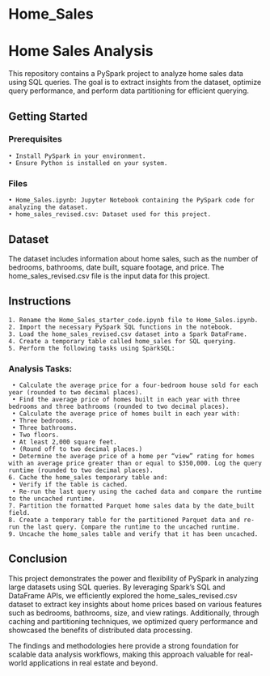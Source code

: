 # Home_Sales

# Home Sales Analysis

This repository contains a PySpark project to analyze home sales data using SQL queries. The goal is to extract insights from the dataset, optimize query performance, and perform data partitioning for efficient querying.

## Getting Started

### Prerequisites
	• Install PySpark in your environment.
	• Ensure Python is installed on your system.

### Files
	• Home_Sales.ipynb: Jupyter Notebook containing the PySpark code for analyzing the dataset.
	• home_sales_revised.csv: Dataset used for this project.

## Dataset

The dataset includes information about home sales, such as the number of bedrooms, bathrooms, date built, square footage, and price. The home_sales_revised.csv file is the input data for this project.

## Instructions
	1. Rename the Home_Sales_starter_code.ipynb file to Home_Sales.ipynb.
	2. Import the necessary PySpark SQL functions in the notebook.
	3. Load the home_sales_revised.csv dataset into a Spark DataFrame.
	4. Create a temporary table called home_sales for SQL querying.
	5. Perform the following tasks using SparkSQL:
### Analysis Tasks:
	 • Calculate the average price for a four-bedroom house sold for each year (rounded to two decimal places).
	 • Find the average price of homes built in each year with three bedrooms and three bathrooms (rounded to two decimal places).
	 • Calculate the average price of homes built in each year with:
	 • Three bedrooms.
	 • Three bathrooms.
	 • Two floors.
	 • At least 2,000 square feet.
	 • (Round off to two decimal places.)
	 • Determine the average price of a home per “view” rating for homes with an average price greater than or equal to $350,000. Log the query runtime (rounded to two decimal places).
	6. Cache the home_sales temporary table and:
	 • Verify if the table is cached.
	 • Re-run the last query using the cached data and compare the runtime to the uncached runtime.
	7. Partition the formatted Parquet home sales data by the date_built field.
	8. Create a temporary table for the partitioned Parquet data and re-run the last query. Compare the runtime to the uncached runtime.
	9. Uncache the home_sales table and verify that it has been uncached.
	

## Conclusion

This project demonstrates the power and flexibility of PySpark in analyzing large datasets using SQL queries. By leveraging Spark’s SQL and DataFrame APIs, we efficiently explored the home_sales_revised.csv dataset to extract key insights about home prices based on various features such as bedrooms, bathrooms, size, and view ratings. Additionally, through caching and partitioning techniques, we optimized query performance and showcased the benefits of distributed data processing.

The findings and methodologies here provide a strong foundation for scalable data analysis workflows, making this approach valuable for real-world applications in real estate and beyond.
